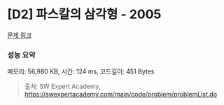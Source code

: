 # [D2] 파스칼의 삼각형 - 2005 

[문제 링크](https://swexpertacademy.com/main/code/problem/problemDetail.do?contestProbId=AV5P0-h6Ak4DFAUq) 

### 성능 요약

메모리: 56,980 KB, 시간: 124 ms, 코드길이: 451 Bytes



> 출처: SW Expert Academy, https://swexpertacademy.com/main/code/problem/problemList.do